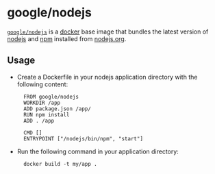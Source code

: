 # google/nodejs

[`google/nodejs`](https://index.docker.io/u/google/nodejs) is a [docker](https://docker.io) base image that bundles the latest version of [nodejs](https://nodejs.org) and [npm](https://npmjs.org) installed from [nodejs.org](http://nodejs.org/download/).

## Usage

- Create a Dockerfile in your nodejs application directory with the following content:

        FROM google/nodejs
        WORKDIR /app
        ADD package.json /app/
        RUN npm install
        ADD . /app
        
        CMD []
        ENTRYPOINT ["/nodejs/bin/npm", "start"]

- Run the following command in your application directory:

        docker build -t my/app .

